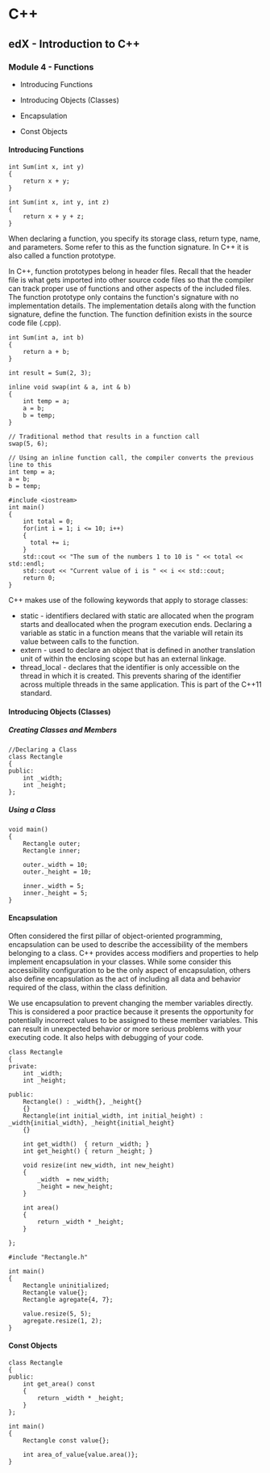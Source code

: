 # C++

## edX - Introduction to C++

### Module 4 - Functions

- Introducing Functions

- Introducing Objects (Classes)

- Encapsulation

- Const Objects


#### Introducing Functions
```
int Sum(int x, int y)
{
    return x + y;
}

int Sum(int x, int y, int z)
{
    return x + y + z;
}
```

When declaring a function, you specify its storage class, return type, name, and parameters.  Some refer to this as the function signature.  In C++ it is also called a function prototype. 

In C++, function prototypes belong in header files.  Recall that the header file is what gets imported into other source code files so that the compiler can track proper use of functions and other aspects of the included files.  The function prototype only contains the function's signature with no implementation details.  The implementation details along with the function signature, define the function.  The function definition exists in the source code file (.cpp).


```
int Sum(int a, int b)
{
    return a + b;
}
```
```
int result = Sum(2, 3);
```
```
inline void swap(int & a, int & b)
{
    int temp = a;
    a = b;
    b = temp;
}

// Traditional method that results in a function call
swap(5, 6);

// Using an inline function call, the compiler converts the previous line to this
int temp = a;
a = b;
b = temp;
```
```
#include <iostream>
int main()
{
    int total = 0;
    for(int i = 1; i <= 10; i++)
    {
      total += i;
    }
    std::cout << "The sum of the numbers 1 to 10 is " << total << std::endl;
    std::cout << "Current value of i is " << i << std::cout;
    return 0;
}
```

C++ makes use of the following keywords that apply to storage classes:

- static - identifiers declared with static are allocated when the program starts and deallocated when the program execution ends.  Declaring a variable as static in a function means that the variable will retain its value between calls to the function.
- extern - used to declare an object that is defined in another translation unit of within the enclosing scope but has an external linkage.
- thread_local - declares that the identifier is only accessible on the thread in which it is created.  This prevents sharing of the identifier across multiple threads in the same application.   This is part of the C++11 standard.

#### Introducing Objects (Classes)

##### Creating Classes and Members
```
//Declaring a Class
class Rectangle
{
public:
    int _width;
    int _height;
};
```

##### Using a Class
```
void main()
{
    Rectangle outer;
    Rectangle inner;    

    outer._width = 10;
    outer._height = 10;

    inner._width = 5;
    inner._height = 5;
}
```

#### Encapsulation

Often considered the first pillar of object-oriented programming, encapsulation can be used to describe the accessibility of the members belonging to a class.  C++ provides access modifiers and properties to help implement encapsulation in your classes.  While some consider this accessibility configuration to be the only aspect of encapsulation, others also define encapsulation as the act of including all data and behavior required of the class, within the class definition.

We use encapsulation to prevent changing the member variables directly.  This is considered a poor practice because it presents the opportunity for potentially incorrect values to be assigned to these member variables.  This can result in unexpected behavior or more serious problems with your executing code.  It also helps with debugging of your code.

```
class Rectangle
{
private:
    int _width;
    int _height;

public:
    Rectangle() : _width{}, _height{}
    {}
    Rectangle(int initial_width, int initial_height) : _width{initial_width}, _height{initial_height}
    {}

    int get_width()  { return _width; }
    int get_height() { return _height; }

    void resize(int new_width, int new_height)
    {
        _width  = new_width;
        _height = new_height;
    }

    int area()
    {
        return _width * _height;
    }

};
```

```
#include "Rectangle.h"

int main()
{
    Rectangle uninitialized;
    Rectangle value{};
    Rectangle agregate{4, 7};

    value.resize(5, 5);
    agregate.resize(1, 2);
}
```

#### Const Objects

```
class Rectangle
{
public:
    int get_area() const
    {
        return _width * _height;
    }
};
```
```
int main()
{
    Rectangle const value{};

    int area_of_value{value.area()}; 
}
```